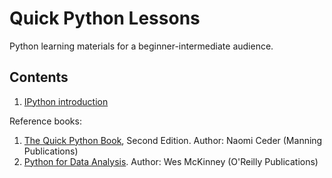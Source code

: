 Quick Python Lessons
=====================

Python learning materials for a beginner-intermediate audience.

Contents
---

1. [IPython introduction](http://nbviewer.ipython.org/github/nvenkataraman1/quick-python-lessons/blob/master/notebooks/IPythonBasics.ipynb)

Reference books:

1. [The Quick Python Book](http://amzn.to/1yVvghu), Second Edition. Author: Naomi Ceder (Manning Publications)
2. [Python for Data Analysis](http://amzn.to/1yVv4ip). Author: Wes McKinney (O'Reilly Publications)
